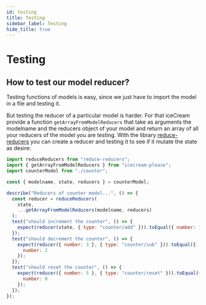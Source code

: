 ```yaml
---
id: testing
title: Testing
sidebar_label: Testing
hide_title: true
---
```


# Testing

## How to test our model reducer?

Testing functions of models is easy, since we just have to import the model in a file and testing it.


But testing the reducer of a particular model is harder.
For that iceCream provide a function `getArrayFromModelReducers` that take as arguments the modelname and the reducers object of your model and return an array of all your reducers of the model you are testing. With the library [reduce-reducers](https://www.npmjs.com/package/reduce-reducers) you can create a reducer and testing it to see if it mutate the state as desire:

```js
import reduceReducers from "reduce-reducers";
import { getArrayFromModelReducers } from "icecream-please";
import counterModel from "./counter";

const { modelname, state, reducers } = counterModel;

describe("Reducers of counter model...", () => {
  const reducer = reduceReducers(
    state,
    ...getArrayFromModelReducers(modelname, reducers)
  );
  test("should increment the counter", () => {
    expect(reducer(state, { type: "counter/add" })).toEqual({ number: 1 });
  });
  test("should decrement the counter", () => {
    expect(reducer({ number: 3 }, { type: "counter/sub" })).toEqual({
      number: 2
    });
  });
  test("should reset the counter", () => {
    expect(reducer({ number: 5 }, { type: "counter/reset" })).toEqual({
      number: 0
    });
  });
});
```
